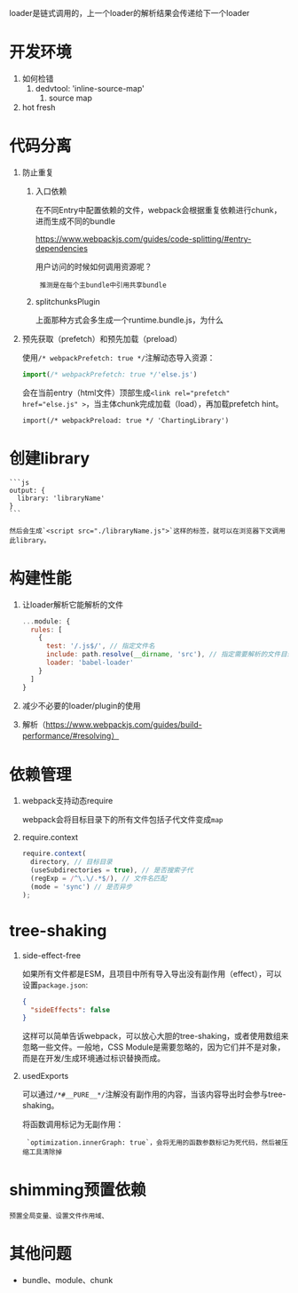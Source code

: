 loader是链式调用的，上一个loader的解析结果会传递给下一个loader

# 开发环境

1. 如何检错
    1. dedvtool: 'inline-source-map'
        1. source map
2. hot fresh

# 代码分离
    
1. 防止重复
    1. 入口依赖
        
        在不同Entry中配置依赖的文件，webpack会根据重复依赖进行chunk，进而生成不同的bundle

        https://www.webpackjs.com/guides/code-splitting/#entry-dependencies

        用户访问的时候如何调用资源呢？
        
            推测是在每个主bundle中引用共享bundle

    2. splitchunksPlugin

        上面那种方式会多生成一个runtime.bundle.js，为什么
    
2. 预先获取（prefetch）和预先加载（preload）

    使用`/* webpackPrefetch: true */`注解动态导入资源：

    ```js
    import(/* webpackPrefetch: true */'else.js')
    ```

    会在当前entry（html文件）顶部生成`<link rel="prefetch" href="else.js" >`，当主体chunk完成加载（load），再加载prefetch hint。


    `import(/* webpackPreload: true */ 'ChartingLibrary')`

    
# 创建library

    ```js
    output: {
      library: 'libraryName'
    }
    ```

    然后会生成`<script src="./libraryName.js">`这样的标签，就可以在浏览器下文调用此library。

# 构建性能

1. 让loader解析它能解析的文件

    ```js
    ...module: {
      rules: [
        {
          test: '/.js$/', // 指定文件名
          include: path.resolve(__dirname, 'src'), // 指定需要解析的文件目录
          loader: 'babel-loader'
        }
      ]
    }
    ```

2. 减少不必要的loader/plugin的使用
3. 解析（https://www.webpackjs.com/guides/build-performance/#resolving）

# 依赖管理

1. webpack支持动态require

    webpack会将目标目录下的所有文件包括子代文件变成`map`

2. require.context

    ```js
    require.context(
      directory, // 目标目录
      (useSubdirectories = true), // 是否搜索子代
      (regExp = /^\.\/.*$/), // 文件名匹配
      (mode = 'sync') // 是否异步
    );
    ```

# tree-shaking

1. side-effect-free

    如果所有文件都是ESM，且项目中所有导入导出没有副作用（effect），可以设置`package.json`:
    ```json
    {
      "sideEffects": false
    }
    ```
    这样可以简单告诉webpack，可以放心大胆的tree-shaking，或者使用数组来忽略一些文件。一般地，CSS Module是需要忽略的，因为它们并不是对象，而是在开发/生成环境通过标识替换而成。

2. usedExports

    可以通过`/*#__PURE__*/`注解没有副作用的内容，当该内容导出时会参与tree-shaking。

    将函数调用标记为无副作用：

        `optimization.innerGraph: true`，会将无用的函数参数标记为死代码，然后被压缩工具清除掉

# shimming预置依赖

    预置全局变量、设置文件作用域、

# 其他问题

- bundle、module、chunk